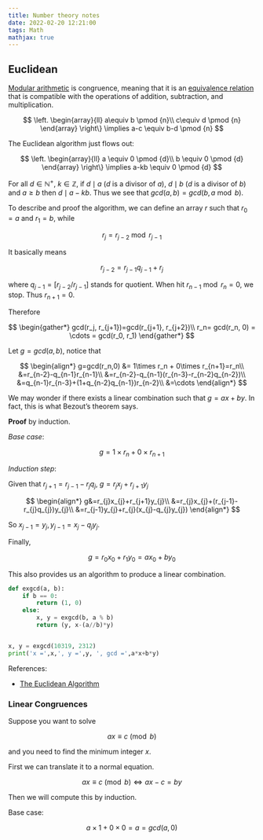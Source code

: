 ```yaml
---
title: Number theory notes
date: 2022-02-20 12:21:00
tags: Math
mathjax: true
---
```


## Euclidean

[Modular arithmetic](https://en.wikipedia.org/wiki/Modular_arithmetic) is congruence, meaning that it is an [equivalence relation](https://en.wikipedia.org/wiki/Equivalence_relation "Equivalence relation") that is compatible with the operations of addition, subtraction, and multiplication.

$$
\left.
\begin{array}{ll}
a\equiv b \pmod {n}\\
c\equiv d \pmod {n}
\end{array}
\right\} \implies a-c \equiv b-d \pmod {n}
$$

The Euclidean algorithm just flows out:

$$
\left.
\begin{array}{ll}
a \equiv 0 \pmod {d}\\
b \equiv 0 \pmod {d}
\end{array}
\right\} \implies a-kb \equiv 0 \pmod {d}
$$

For all $d \in \mathbb{N}^+$, $k \in \mathbb{Z}$, if $d \mid a$ ($d$ is a divisor of $a$), $d \mid b$ ($d$ is a divisor of $b$) and $a \geq b$ then $d \mid a-kb$. Thus we see that $gcd(a,b)=gcd(b, a \bmod b)$.

To describe and proof the algorithm, we can define an array $r$ such that $r_0=a$ and $r_1=b$, while

$$
r_{j}=r_{j-2} \bmod r_{j-1}
$$

It basically means

$$
r_{j-2} = r_{j-1}q_{j-1} + r_{j}
$$

where $q_{j-1}= [r_{j-2} / r_{j-1}]$ stands for quotient. When hit $r_{n-1} \bmod r_n = 0$, we stop. Thus $r_{n+1}=0$.

Therefore

$$
\begin{gather*}
gcd(r_j, r_{j+1})=gcd(r_{j+1}, r_{j+2})\\
r_n= gcd(r_n, 0) = \cdots = gcd(r_0, r_1)
\end{gather*}
$$

Let $g=gcd(a,b)$, notice that

$$
\begin{align*}
g=gcd(r_n,0) &= 1\times r_n + 0\times r_{n+1}=r_n\\
&=r_{n-2}-q_{n-1}r_{n-1}\\
&=r_{n-2}-q_{n-1}(r_{n-3}-r_{n-2}q_{n-2})\\
&=q_{n-1}r_{n-3}+(1+q_{n-2}q_{n-1})r_{n-2}\\
&=\cdots
\end{align*}
$$

We may wonder if there exists a linear combination such that $g=ax+by$. In fact, this is what Bezout’s theorem says.

**Proof** by induction.

*Base case*:

$$
g= 1\times r_n + 0\times r_{n+1}
$$

*Induction step*:

Given that $r_{j+1}=r_{j-1}-r_{j}q_{j}$, $g=r_{j}x_{j}+r_{j+1}y_{j}$

$$
\begin{align*}
g&=r_{j}x_{j}+r_{j+1}y_{j}\\
&=r_{j}x_{j}+(r_{j-1}-r_{j}q_{j})y_{j}\\
&=r_{j-1}y_{j}+r_{j}(x_{j}-q_{j}y_{j})
\end{align*}
$$

So $x_{j-1}=y_{j}, y_{j-1}=x_j-q_jy_j$.

Finally,

$$
g=r_0x_0+r_1y_0=ax_0+by_0
$$

This also provides us an algorithm to produce a linear combination.

```python
def exgcd(a, b):
    if b == 0:
        return (1, 0)
    else:
        x, y = exgcd(b, a % b)
        return (y, x-(a//b)*y)


x, y = exgcd(10319, 2312)
print('x =',x,', y =',y, ', gcd =',a*x+b*y)
```

References:

- [The Euclidean Algorithm](http://gauss.math.luc.edu/greicius/Math201/Fall2012/Lectures/euclidean-algorithm.article.pdf)

### Linear Congruences

Suppose you want to solve

$$
ax \equiv c \pmod b
$$

and you need to find the minimum integer $x$.

First we can translate it to a normal equation.

$$
ax \equiv c \pmod b \iff ax - c = by
$$

Then we will compute this by induction.

Base case:

$$
a \times 1 + 0 \times 0 = a = gcd(a,0)
$$
